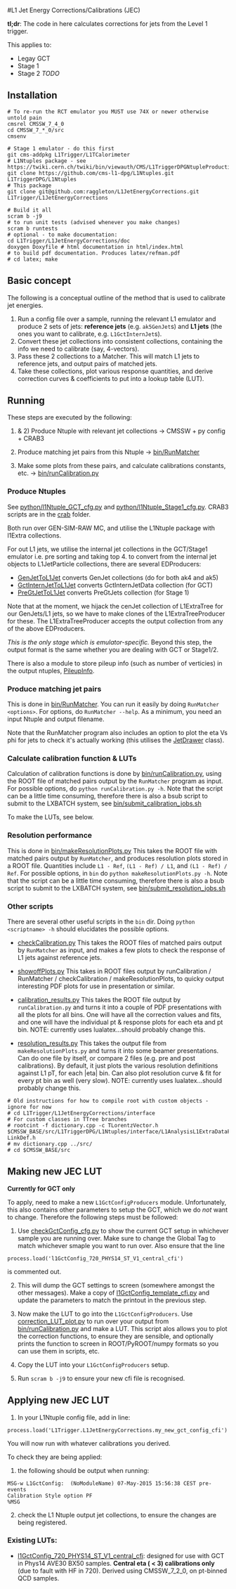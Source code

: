 #L1 Jet Energy Corrections/Calibrations (JEC)

__tl;dr__: The code in here calculates corrections for jets from the Level 1 trigger.

This applies to:

- Legay GCT
- Stage 1
- Stage 2 *TODO*

## Installation

```shell
# To re-run the RCT emulator you MUST use 74X or newer otherwise untold pain
cmsrel CMSSW_7_4_0
cd CMSSW_7_*_0/src
cmsenv

# Stage 1 emulator - do this first
git cms-addpkg L1Trigger/L1TCalorimeter
# L1Ntuples package - see https://twiki.cern.ch/twiki/bin/viewauth/CMS/L1TriggerDPGNtupleProduction
git clone https://github.com/cms-l1-dpg/L1Ntuples.git L1TriggerDPG/L1Ntuples
# This package
git clone git@github.com:raggleton/L1JetEnergyCorrections.git L1Trigger/L1JetEnergyCorrections

# Build it all
scram b -j9
# to run unit tests (advised whenever you make changes)
scram b runtests
# optional - to make documentation:
cd L1Trigger/L1JetEnergyCorrections/doc
doxygen Doxyfile # html documentation in html/index.html
# to build pdf documentation. Produces latex/refman.pdf
# cd latex; make
```

## Basic concept

The following is a conceptual outline of the method that is used to calibrate jet energies.

1. Run a config file over a sample, running the relevant L1 emulator and produce 2 sets of jets: **reference jets** (e.g. `ak5GenJet`s) and **L1 jets** (the ones you want to calibrate, e.g. `L1GctInternJet`s).
2. Convert these jet collections into consistent collections, containing the info we need to calibrate (say, 4-vectors).
3. Pass these 2 collections to a Matcher. This will match L1 jets to reference jets, and output pairs of matched jets.
4. Take these collections, plot various response quantities, and derive correction curves & coefficients to put into a lookup table (LUT).

## Running
These steps are executed by the following:

1) & 2) Produce Ntuple with relevant jet collections -> CMSSW + py config + CRAB3

3) Produce matching jet pairs from this Ntuple -> [bin/RunMatcher](bin/RunMatcher.cpp)

4) Make some plots from these pairs, and calculate calibrations constants, etc. -> [bin/runCalibration.py](bin/runCalibration.py)

### Produce Ntuples
See [python/l1Ntuple_GCT_cfg.py](python/l1Ntuple_GCT_cfg.py) and [python/l1Ntuple_Stage1_cfg.py](python/SimL1Emulator_Stage1_newRCT.py). CRAB3 scripts are in the [crab](crab) folder.

Both run over GEN-SIM-RAW MC, and utilise the L1Ntuple package with l1Extra collections.

For out L1 jets, we utilise the internal jet collections in the GCT/Stage1 emulator i.e. pre sorting and taking top 4. to convert from the internal jet objects to L1JetParticle collections, there are several EDProducers:

- [GenJetToL1Jet](plugins/GenJetToL1Jet.cc) converts GenJet collections (do for both ak4 and ak5)
- [GctInternJetToL1Jet](plugins/GctInternJetToL1Jet.cc) converts GctInternJetData collection (for GCT)
- [PreGtJetToL1Jet](plugins/PreGtJetToL1Jet.cc) converts PreGtJets collection (for Stage 1)

Note that at the moment, we hijack the cenJet collection of L1ExtraTree for our GenJets/L1 jets, so we have to make clones of the L1ExtraTreeProducer for these. The L1ExtraTreeProducer accepts the output collection from any of the above EDProducers.

*This is the only stage which is emulator-specific.* Beyond this step, the output format is the same whether you are dealing with GCT or Stage1/2.

There is also a module to store pileup info (such as number of verticies) in the output ntuples, [PileupInfo](plugins/PileupInfo.cc).

### Produce matching jet pairs
This is done in [bin/RunMatcher](bin/RunMatcher.cpp). You can run it easily by doing `RunMatcher <options>`. For options, do `RunMatcher --help`. As a minimum, you need an input Ntuple and output filename.

Note that the RunMatcher program also includes an option to plot the eta Vs phi for jets to check it's actually working (this utilises the [JetDrawer](interface/JetDrawer) class).

### Calculate calibration function & LUTs
Calculation of calibration functions is done by [bin/runCalibration.py](bin/runCalibration.py), using the ROOT file of matched pairs output by the `RunMatcher` program as input. For possible options, do `python runCalibration.py -h`. Note that the script can be a little time consuming, therefore there is also a bsub script to submit to the LXBATCH system, see [bin/submit_calibration_jobs.sh](bin/submit_calibration_jobs.sh)

To make the LUTs, see below.

### Resolution performance
This is done in [bin/makeResolutionPlots.py](bin/makeResolutionPlots.py) This takes the ROOT file with matched pairs output by `RunMatcher`, and produces resolution plots stored in a ROOT file. Quantities include `L1 - Ref`, `(L1 - Ref) / L1`, and `(L1 - Ref) / Ref`. For possible options, in `bin` do `python makeResolutionPlots.py -h`. Note that the script can be a little time consuming, therefore there is also a bsub script to submit to the LXBATCH system, see [bin/submit_resolution_jobs.sh](bin/submit_resolution_jobs.sh)

### Other scripts
There are several other useful scripts in the `bin` dir. Doing `python <scriptname> -h` should elucidates the possible options.

- [checkCalibration.py](bin/checkCalibrationn.py) This takes the ROOT files of matched pairs output by `RunMatcher` as input, and makes a few plots to check the response of L1 jets against reference jets.

- [showoffPlots.py](bin/showoffPlots.py) This takes in ROOT files output by runCalibration / RunMatcher / checkCalibration / makeResolutionPlots, to quicky output interesting PDF plots for use in presentation or similar.

- [calibration_results.py](bin/calibration_results.py) This takes the ROOT file output by `runCalibration.py` and turns it into a couple of PDF presentations with all the plots for all bins. One will have all the correction values and fits, and one will have the individual pt & response plots for each eta and pt bin. NOTE: currently uses lualatex...should probably change this.

- [resolution_results.py](bin/resolution_results.py) This takes the output file from `makeResolutionPlots.py` and turns it into some beamer presentations. Can do one file by itself, or compare 2 files (e.g. pre and post calibrations). By default, it just plots the various resolution definitions against L1 pT, for each |eta| bin. Can also plot resolution curve & fit for every pt bin as well (very slow). NOTE: currently uses lualatex...should probably change this.

```
# Old instructions for how to compile root with custom objects - ignore for now
# cd L1Trigger/L1JetEnergyCorrections/interface
# For custom classes in TTree branches
# rootcint -f dictionary.cpp -c TLorentzVector.h $CMSSW_BASE/src/L1TriggerDPG/L1Ntuples/interface/L1AnalysisL1ExtraDataFormat.h LinkDef.h
# mv dictionary.cpp ../src/
# cd $CMSSW_BASE/src
```

## Making new JEC LUT

**Currently for GCT only**

To apply, need to make a new `L1GctConfigProducers` module. Unfortunately, this also contains other parameters to setup the GCT, which we do _not_ want to change. Therefore the following steps must be followed:

1) Use [checkGctConfig_cfg.py](python/checkGctConfig_cfg.py) to show the current GCT setup in whichever sample you are running over. Make sure to change the Global Tag to match whichever smaple you want to run over. Also ensure that the line
```
process.load('l1GctConfig_720_PHYS14_ST_V1_central_cfi')
```
is commented out.

2) This will dump the GCT settings to screen (somewhere amongst the other messages). Make a copy of [l1GctConfig_template_cfi.py](python/l1GctConfig_template_cfi.py) and update the parameters to match the printout in the previous step.

3) Now make the LUT to go into the `L1GctConfigProducers`. Use [correction_LUT_plot.py](bin/correction_LUT_plot.py) to run over your output from [bin/runCalibration.py](bin/runCalibration.py) and make a LUT. This script alos allows you to plot the correction functions, to ensure they are sensible, and optionally prints the function to screen in ROOT/PyROOT/numpy formats so you can use them in scripts, etc.

4) Copy the LUT into your `L1GctConfigProducers` setup.

5) Run `scram b -j9` to ensure your new cfi file is recognised.

## Applying new JEC LUT

1) In your L1Ntuple config file, add in line:

```
process.load('L1Trigger.L1JetEnergyCorrections.my_new_gct_config_cfi')
```

You will now run with whatever calibrations you derived.

To check they are being applied:

1) the following should be output when running:
```
MSG-w L1GctConfig:  (NoModuleName) 07-May-2015 15:56:38 CEST pre-events
Calibration Style option PF
%MSG
```

2) check the L1 Ntuple output jet collections, to ensure the changes are being registered.

### Existing LUTs:

- [l1GctConfig_720_PHYS14_ST_V1_central_cfi](python/l1GctConfig_720_PHYS14_ST_V1_central_cfi.py): designed for use with GCT in Phys14 AVE30 BX50 samples. **Central eta ( < 3) calibrations only** (due to fault with HF in 720). Derived using CMSSW_7_2_0, on pt-binned QCD samples.

